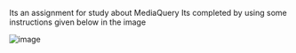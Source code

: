 Its an assignment for study about MediaQuery
Its completed by using some instructions given below in the image

![image](https://github.com/user-attachments/assets/fa43dbbb-ebb2-4fcc-99cb-033eeaa7bf1e)
